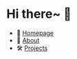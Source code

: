 # Hi there~ 👋
- 🔗 [Homepage](https://zerokei.top)
- 📢 [About](https://zerokei.top/about)
- 🛠️ [Projects](https://zerokei.top/project)
